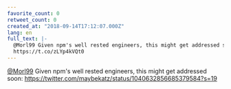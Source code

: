 ```yaml
---
favorite_count: 0
retweet_count: 0
created_at: "2018-09-14T17:12:07.000Z"
lang: en
full_text: |-
  @Morl99 Given npm's well rested engineers, this might get addressed soon:
  https://t.co/zLYp4kVQt0
---
```


[@Morl99](https://twitter.com/Morl99) Given npm's well rested engineers, this
might get addressed soon:
<https://twitter.com/maybekatz/status/1040632856685379584?s=19>
